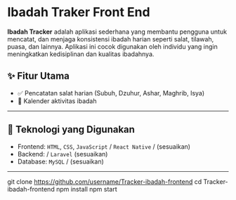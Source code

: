 # Ibadah Traker Front End

**Ibadah Tracker** adalah aplikasi sederhana yang membantu pengguna untuk mencatat, dan menjaga konsistensi ibadah harian seperti salat, tilawah, puasa, dan lainnya. Aplikasi ini cocok digunakan oleh individu yang ingin meningkatkan kedisiplinan dan kualitas ibadahnya.

## ✨ Fitur Utama

- ✅ Pencatatan salat harian (Subuh, Dzuhur, Ashar, Maghrib, Isya)
- 📆 Kalender aktivitas ibadah

---


## 🚀 Teknologi yang Digunakan

- Frontend: `HTML`, `CSS`, `JavaScript` / `React Native` / (sesuaikan)
- Backend: / `Laravel` (sesuaikan)
- Database: `MySQL` / (sesuaikan)

---

git clone https://github.com/username/Tracker-ibadah-frontend
cd Tracker-ibadah-frontend
npm install
npm start
